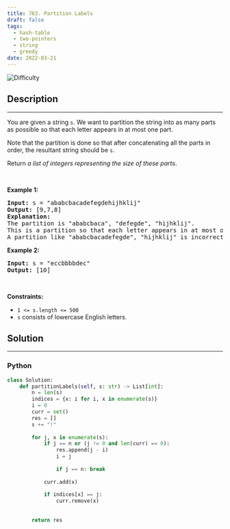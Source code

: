 ```yaml
---
title: 763. Partition Labels
draft: false
tags: 
  - hash-table
  - two-pointers
  - string
  - greedy
date: 2022-03-21
---
```


![Difficulty](https://img.shields.io/badge/Difficulty-Medium-blue.svg)

## Description

---
<p>You are given a string <code>s</code>. We want to partition the string into as many parts as possible so that each letter appears in at most one part.</p>

<p>Note that the partition is done so that after concatenating all the parts in order, the resultant string should be <code>s</code>.</p>

<p>Return <em>a list of integers representing the size of these parts</em>.</p>

<p>&nbsp;</p>
<p><strong class="example">Example 1:</strong></p>

<pre>
<strong>Input:</strong> s = &quot;ababcbacadefegdehijhklij&quot;
<strong>Output:</strong> [9,7,8]
<strong>Explanation:</strong>
The partition is &quot;ababcbaca&quot;, &quot;defegde&quot;, &quot;hijhklij&quot;.
This is a partition so that each letter appears in at most one part.
A partition like &quot;ababcbacadefegde&quot;, &quot;hijhklij&quot; is incorrect, because it splits s into less parts.
</pre>

<p><strong class="example">Example 2:</strong></p>

<pre>
<strong>Input:</strong> s = &quot;eccbbbbdec&quot;
<strong>Output:</strong> [10]
</pre>

<p>&nbsp;</p>
<p><strong>Constraints:</strong></p>

<ul>
	<li><code>1 &lt;= s.length &lt;= 500</code></li>
	<li><code>s</code> consists of lowercase English letters.</li>
</ul>


## Solution

---
### Python
``` py title='partition-labels'
class Solution:
    def partitionLabels(self, s: str) -> List[int]:
        n = len(s)
        indices = {x: i for i, x in enumerate(s)}
        i = 0
        curr = set()
        res = []
        s += "!"
        
        for j, x in enumerate(s):
            if j == n or (j != 0 and len(curr) == 0):
                res.append(j - i)
                i = j
                
                if j == n: break
            
            curr.add(x)
            
            if indices[x] == j:
                curr.remove(x)
        
        
        return res
                

```

